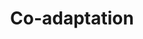 ---
title: "Co-adaptation"

categories: ['']

tags: ['Co-adaptation']

arabic: ['التكيف المشترك']

publishers: ['معجم مصطلحات التعلم الآلي والتعلم العميق وعلم البيانات']

types: "word"

slug: ""
---